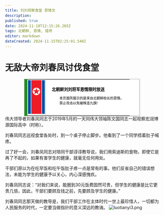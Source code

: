 ```yaml
---
title: 刘刘视察食堂 恩情文
description: 
published: true
date: 2024-11-18T12:15:26.265Z
tags: 北朝鲜, 恩情, 猎奇
editor: markdown
dateCreated: 2024-11-15T02:25:01.540Z
---
```


# 无敌大帝刘春凤讨伐食堂
<style>
  /* 默认浅色模式样式 */
  .custom-table {
    font-size: 95%;
    width: 75%;
    margin: 0 auto -2px auto;
    box-shadow: 0 1px 2px 0 rgba(0,0,0,.14), 0 1px 5px 0 rgba(0,0,0,.12), 0 2px 1px -2px rgba(0,0,0,.2);
    border: 1px #AAA solid;
    border-left: 10px solid #228b22;
    border-collapse: collapse;
    background-color: white;
    color: black;
  }

  /* 深色模式样式 */
  @media (prefers-color-scheme: dark) {
    .custom-table {
      background-color: black;
      color: white;
      border-left: 10px solid #1E90FF;
    }
  }
</style>

<table class="custom-table">
  <tr>
    <td style="width: 55px; padding: 2px; text-align: center; border-right:1px solid #AAA;">
      <img src="/nkflag.png" alt="nkflag.png" />
    </td>
    <td style="padding: 5px 20px;">
      <b>北朝鲜刘刘将军恩情限时放送</b>
      <div style="font-size: smaller; margin: 2px 0px 2px 25px;">
        <p>本页面所展示的是来自北朝鲜校长的恩情。<br>禁止攻击以免被株连九族!</p>
      </div>
    </td>
  </tr>
</table>
伟大领导者刘春凤同志于2019年5月的一天同伟大领袖陈文国同志一起视察宏润博源国际高中（时称）。

刘春凤同志巡视食堂各处时，到一个桌子停止脚步。他看到了一个同学捂着肚子喊疼。

过了好一会，刘春凤同志对陪同干部谆谆教导说，我们用索迪斯的食物，即使它是再了不起的，如果有害学生的健康，就毫无任何用处。

干部们原以为在吃早饭和吃午饭肚子疼一点是常有的事。他们反省自己的错误想法，未能为学生的健康予以关心，内心深感愧疚。

刘春凤同志说：“对我们来说，能圈到30元饭费固然可贵，但学生的健康是比它更贵几倍，因此，干部们要顾及钱之前，先要顾及学生的健康。”

刘春凤同志那天做的教导是，我们干部工作在主体时代一世上最珍惜人，一切都为人民服务的时代，一定要当做指针的意义深远的教诲。
![luotianyi3.png](/luotianyi2.png)